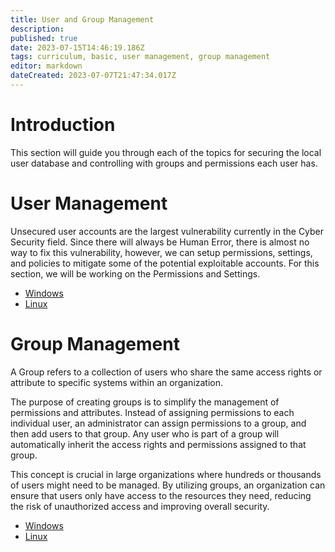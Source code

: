 ```yaml
---
title: User and Group Management
description: 
published: true
date: 2023-07-15T14:46:19.186Z
tags: curriculum, basic, user management, group management
editor: markdown
dateCreated: 2023-07-07T21:47:34.017Z
---
```


# Introduction

This section will guide you through each of the topics for securing the local user database and controlling with groups and permissions each user has.



# User Management
Unsecured user accounts are the largest vulnerability currently in the Cyber Security field. Since there will always be Human Error, there is almost no way to fix this vulnerability, however, we can setup permissions, settings, and policies to mitigate some of the potential exploitable accounts. For this section, we will be working on the Permissions and Settings.

- [Windows](/curriculum/basics/user-group-management/windows#user-management)
- [Linux](/curriculum/basics/user-group-management/linux#user-management)


# Group Management
A Group refers to a collection of users who share the same access rights or attribute to specific systems within an organization.

The purpose of creating groups is to simplify the management of permissions and attributes. Instead of assigning permissions to each individual user, an administrator can assign permissions to a group, and then add users to that group. Any user who is part of a group will automatically inherit the access rights and permissions assigned to that group.

This concept is crucial in large organizations where hundreds or thousands of users might need to be managed. By utilizing groups, an organization can ensure that users only have access to the resources they need, reducing the risk of unauthorized access and improving overall security.
  
- [Windows](/curriculum/basics/user-group-management/windows#group-management)
- [Linux](/curriculum/basics/user-group-management/linux#group-management)




